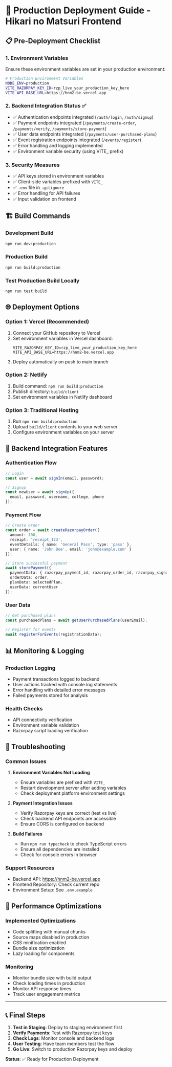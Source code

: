 # 🚀 Production Deployment Guide - Hikari no Matsuri Frontend

## 📋 Pre-Deployment Checklist

### 1. Environment Variables
Ensure these environment variables are set in your production environment:

```bash
# Production Environment Variables
NODE_ENV=production
VITE_RAZORPAY_KEY_ID=rzp_live_your_production_key_here
VITE_API_BASE_URL=https://hnm2-be.vercel.app
```

### 2. Backend Integration Status ✅
- ✅ Authentication endpoints integrated (`/auth/login`, `/auth/signup`)
- ✅ Payment endpoints integrated (`/payments/create-order`, `/payments/verify`, `/payments/store-payment`)
- ✅ User data endpoints integrated (`/payments/user-purchased-plans`)
- ✅ Event registration endpoints integrated (`/events/register`)
- ✅ Error handling and logging implemented
- ✅ Environment variable security (using VITE_ prefix)

### 3. Security Measures
- ✅ API keys stored in environment variables
- ✅ Client-side variables prefixed with `VITE_`
- ✅ `.env` file in `.gitignore`
- ✅ Error handling for API failures
- ✅ Input validation on frontend

## 🏗️ Build Commands

### Development Build
```bash
npm run dev:production
```

### Production Build
```bash
npm run build:production
```

### Test Production Build Locally
```bash
npm run test:build
```

## 🌐 Deployment Options

### Option 1: Vercel (Recommended)
1. Connect your GitHub repository to Vercel
2. Set environment variables in Vercel dashboard:
   ```
   VITE_RAZORPAY_KEY_ID=rzp_live_your_production_key_here
   VITE_API_BASE_URL=https://hnm2-be.vercel.app
   ```
3. Deploy automatically on push to main branch

### Option 2: Netlify
1. Build command: `npm run build:production`
2. Publish directory: `build/client`
3. Set environment variables in Netlify dashboard

### Option 3: Traditional Hosting
1. Run `npm run build:production`
2. Upload `build/client` contents to your web server
3. Configure environment variables on your server

## 🔧 Backend Integration Features

### Authentication Flow
```typescript
// Login
const user = await signIn(email, password);

// Signup
const newUser = await signUp({
  email, password, username, college, phone
});
```

### Payment Flow
```typescript
// Create order
const order = await createRazorpayOrder({
  amount: 100,
  receipt: 'receipt_123',
  eventDetails: { name: 'General Pass', type: 'pass' },
  user: { name: 'John Doe', email: 'john@example.com' }
});

// Store successful payment
await storePayment({
  paymentData: { razorpay_payment_id, razorpay_order_id, razorpay_signature },
  orderData: order,
  planData: selectedPlan,
  userData: currentUser
});
```

### User Data
```typescript
// Get purchased plans
const purchasedPlans = await getUserPurchasedPlans(userEmail);

// Register for events
await registerForEvents(registrationData);
```

## 📊 Monitoring & Logging

### Production Logging
- Payment transactions logged to backend
- User actions tracked with console.log statements
- Error handling with detailed error messages
- Failed payments stored for analysis

### Health Checks
- API connectivity verification
- Environment variable validation
- Razorpay script loading verification

## 🚨 Troubleshooting

### Common Issues

1. **Environment Variables Not Loading**
   - Ensure variables are prefixed with `VITE_`
   - Restart development server after adding variables
   - Check deployment platform environment settings

2. **Payment Integration Issues**
   - Verify Razorpay keys are correct (test vs live)
   - Check backend API endpoints are accessible
   - Ensure CORS is configured on backend

3. **Build Failures**
   - Run `npm run typecheck` to check TypeScript errors
   - Ensure all dependencies are installed
   - Check for console errors in browser

### Support Resources
- Backend API: https://hnm2-be.vercel.app
- Frontend Repository: Check current repo
- Environment Setup: See `.env.example`

## 🎯 Performance Optimizations

### Implemented Optimizations
- Code splitting with manual chunks
- Source maps disabled in production
- CSS minification enabled
- Bundle size optimization
- Lazy loading for components

### Monitoring
- Monitor bundle size with build output
- Check loading times in production
- Monitor API response times
- Track user engagement metrics

---

## 📞 Final Steps

1. **Test in Staging**: Deploy to staging environment first
2. **Verify Payments**: Test with Razorpay test keys
3. **Check Logs**: Monitor console and backend logs
4. **User Testing**: Have team members test the flow
5. **Go Live**: Switch to production Razorpay keys and deploy

**Status**: ✅ Ready for Production Deployment
